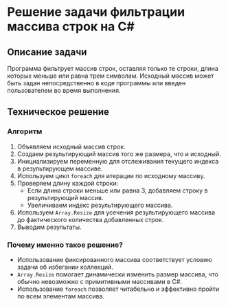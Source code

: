 # Решение задачи фильтрации массива строк на C#

## Описание задачи

Программа фильтрует массив строк, оставляя только те строки, длина которых меньше или равна трем символам. Исходный массив может быть задан непосредственно в коде программы или введен пользователем во время выполнения.

## Техническое решение

### Алгоритм

1. Объявляем исходный массив строк.
2. Создаем результирующий массив того же размера, что и исходный.
3. Инициализируем переменную для отслеживания текущего индекса в результирующем массиве.
4. Используем цикл `foreach` для итерации по исходному массиву.
5. Проверяем длину каждой строки:
   - Если длина строки меньше или равна 3, добавляем строку в результирующий массив.
   - Увеличиваем индекс результирующего массива.
6. Используем `Array.Resize` для усечения результирующего массива до фактического количества добавленных строк.
7. Выводим результаты.

### Почему именно такое решение?

- Использование фиксированного массива соответствует условию задачи об избегании коллекций.
- `Array.Resize` помогает динамически изменить размер массива, что обычно невозможно с примитивными массивами в C#.
- Использование `foreach` позволяет читабельно и эффективно пройти по всем элементам массива.